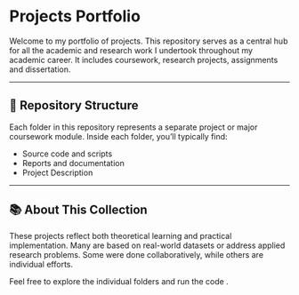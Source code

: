 # Projects Portfolio

Welcome to my portfolio of projects. This repository serves as a central hub for all the academic and research work I undertook throughout my academic career. It includes coursework, research projects, assignments and dissertation.

---

## 📁 Repository Structure

Each folder in this repository represents a separate project or major coursework module. Inside each folder, you’ll typically find:

- Source code and scripts
- Reports and documentation
- Project Description

---

## 📚 About This Collection

These projects reflect both theoretical learning and practical implementation. Many are based on real-world datasets or address applied research problems. Some were done collaboratively, while others are individual efforts.

Feel free to explore the individual folders and run the code .
